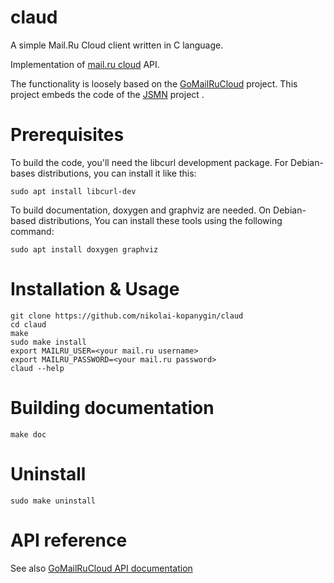 # claud
A simple Mail.Ru Cloud client written in C language.

Implementation of [mail.ru cloud](https://cloud.mail.ru/) API.

The functionality is loosely based on the [GoMailRuCloud](https://github.com/sergevs/GoMailRuCloud) project.
This project embeds the code of the [JSMN](https://github.com/zserge/jsmn) project .

# Prerequisites

To build the code, you'll need the libcurl development package.
For Debian-bases distributions, you can install it like this:

    sudo apt install libcurl-dev

To build documentation, doxygen and graphviz are needed. On Debian-based distributions,
You can install these tools using the following command:

    sudo apt install doxygen graphviz

# Installation & Usage

    git clone https://github.com/nikolai-kopanygin/claud
    cd claud
    make
    sudo make install
    export MAILRU_USER=<your mail.ru username>
    export MAILRU_PASSWORD=<your mail.ru password>
    claud --help

# Building documentation

    make doc

# Uninstall

    sudo make uninstall



# API reference
See also [GoMailRuCloud API documentation](https://godoc.org/github.com/sergevs/GoMailRuCloud/Api)

